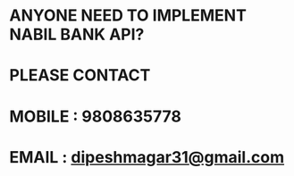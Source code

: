 # ANYONE NEED TO IMPLEMENT NABIL BANK API?
# PLEASE CONTACT
# MOBILE : 9808635778
# EMAIL : dipeshmagar31@gmail.com
